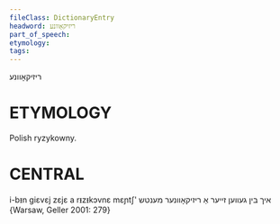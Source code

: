 ```yaml
---
fileClass: DictionaryEntry
headword: ריזיקאָוונע
part_of_speech: 
etymology: 
tags: 
---
```

ריזיקאָוונע

ETYMOLOGY
===========
Polish ryzykowny.

CENTRAL
========

i-bᵻn giɛvɛj zɛjɛ a rᵻzᵻkɔvnɛ mɛɲtʃ' איך בין געווען זייער אַ ריזיקאָוונער מענטש {Warsaw, Geller 2001: 279}